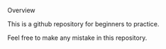 Overview

This is a github repository for beginners to practice.

Feel free to make any mistake in this repository.





